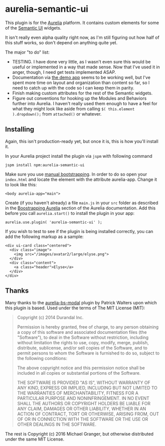 # aurelia-semantic-ui

This plugin is for the [Aurelia](http://www.aurelia.io/) platform. It contains custom elements for some of the [Semantic UI](http://semantic-ui.com/) widgets.

It isn't really even alpha quality right now, as I'm still figuring out how half of this stuff works, so don't depend on anything quite yet.

The major "to do" list:

* TESTING. I have done very little, as I wasn't even sure this would be useful or implemented in a way that made sense. Now that I've used it in anger, though, I need get tests implemented ASAP.
* Documentation via [the demo app](http://ged.github.io/aurelia-semantic-ui/demo.html) seems to be working well, but I've spent more time on layout and organization than content so far, so I need to catch up with the code so I can keep them in parity.
* Finish making custom attributes for the rest of the Semantic widgets.
* Figure out conventions for hooking up the Modules and Behaviors further into Aurelia. I haven't really used them enough to have a feel for what they might look like aside from calling `$( this.element ).dropdown();` from `attached()` or whatever.


## Installing

Again, this isn't production-ready yet, but once it is, this is how you'll install it.

In your Aurelia project install the plugin via `jspm` with following command

    jspm install npm:aurelia-semantic-ui

Make sure you use [manual bootstrapping](http://aurelia.io/docs#startup-and-configuration). In order to do so open your `index.html` and locate the element with the attribute aurelia-app. Change it to look like this:

    <body aurelia-app="main">

Create (if you haven't already) a file `main.js` in your `src` folder as described in the [Boostrapping Aurelia](http://aurelia.io/docs.html#/aurelia/framework/1.0.0-beta.1.1.4/doc/article/app-configuration-and-startup) section of the Aurelia documentation. Add this before you call `aurelia.start()` to install the plugin in your app:

    aurelia.use.plugin( 'aurelia-semantic-ui' );


If you wish to test to see if the plugin is being installed correctly, you can add the following markup as a sample:

    <div ui-card class="centered">
      <div class="image">
        <img src="/images/avatar2/large/elyse.png">
      </div>
      <div class="content">
        <a class="header">Elyse</a>
      </div>
    </div>



## Thanks

Many thanks to the [aurelia-bs-modal](https://github.com/PWKad/aurelia-bs-modal) plugin by Patrick Walters upon which this plugin is based. Used under the terms of The MIT License (MIT):

> Copyright (c) 2014 Durandal Inc.
> 
> Permission is hereby granted, free of charge, to any person obtaining a copy
> of this software and associated documentation files (the "Software"), to deal
> in the Software without restriction, including without limitation the rights
> to use, copy, modify, merge, publish, distribute, sublicense, and/or sell
> copies of the Software, and to permit persons to whom the Software is
> furnished to do so, subject to the following conditions:
> 
> The above copyright notice and this permission notice shall be included in all
> copies or substantial portions of the Software.
> 
> THE SOFTWARE IS PROVIDED "AS IS", WITHOUT WARRANTY OF ANY KIND, EXPRESS OR
> IMPLIED, INCLUDING BUT NOT LIMITED TO THE WARRANTIES OF MERCHANTABILITY,
> FITNESS FOR A PARTICULAR PURPOSE AND NONINFRINGEMENT. IN NO EVENT SHALL THE
> AUTHORS OR COPYRIGHT HOLDERS BE LIABLE FOR ANY CLAIM, DAMAGES OR OTHER
> LIABILITY, WHETHER IN AN ACTION OF CONTRACT, TORT OR OTHERWISE, ARISING FROM,
> OUT OF OR IN CONNECTION WITH THE SOFTWARE OR THE USE OR OTHER DEALINGS IN THE
> SOFTWARE.

The rest is Copyright (c) 2016 Michael Granger, but otherwise distributed under the same MIT License.


